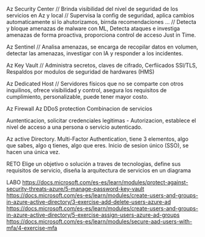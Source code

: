 Az Security Center
// Brinda visibilidad del nivel de seguridad de los servicios en Az y local
// Supervisa la config de seguridad, aplica cambios automaticamente si lo ahutorizamos, birnda recomendaciones ...
// Detecta y bloque amenazas de malware con ML, Detecta ataques e investiga amenazas de forma proactiva, proporciona control de acceso Just in Time.

Az Sentinel
// Analisa amenazas, se encarga de recopilar datos en volumen, detectar las amenazas, investigar con IA y responder a los incidentes.

Az Key Vault
// Administra secretos, claves de cifrado, Cerfiicados SSl/TLS, Respaldos por modulos de seguridad de hardwares (HMS)

Az Dedicated Host
// Servidores físicos que no se comparte con otros inquilinos, ofrece visibilidad y control, asegura los requisitos de cumplimiento, personalizable, puede tener mayor costo.

Az Firewall
Az DDoS protection
Combinacion de servicios

Auntenticacion, solicitar credenciales legitimas - Autorizacion, establece el nivel de acceso a una persona o servicio autenticado.

Az active Directory.
Multi-Factor Authentication, tiene 3 elementos, algo que sabes, algo q tienes, algo que eres.
Inicio de sesion único (SSO), se hacen una única vez.

RETO
Elige un objetivo o solución a traves de tecnologias, define sus requisitos de servicio, diseña la arquitectura de servicios en un diagrama

LABO
https://docs.microsoft.com/es-es/learn/modules/protect-against-security-threats-azure/5-manage-password-key-vault
https://docs.microsoft.com/es-es/learn/modules/create-users-and-groups-in-azure-active-directory/3-exercise-add-delete-users-azure-ad
https://docs.microsoft.com/es-es/learn/modules/create-users-and-groups-in-azure-active-directory/5-exercise-assign-users-azure-ad-groups
https://docs.microsoft.com/es-es/learn/modules/secure-aad-users-with-mfa/4-exercise-mfa

